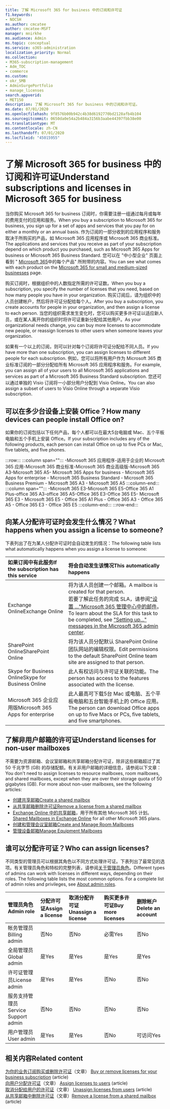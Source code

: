 ```yaml
---
title: 了解 Microsoft 365 for business 中的订阅和许可证
f1.keywords:
- NOCSH
ms.author: cmcatee
author: cmcatee-MSFT
manager: mnirkhe
ms.audience: Admin
ms.topic: conceptual
ms.service: o365-administration
localization_priority: Normal
ms.collection:
- M365-subscription-management
- Adm_TOC
- commerce
ms.custom:
- okr_SMB
- AdminSurgePortfolio
- manage_licenses
search.appverid:
- MET150
description: 了解 Microsoft 365 for business 中的订阅和许可证。
ms.date: 07/01/2020
ms.openlocfilehash: 9f8576b00b942c4b38d6192770bd2128afb4b104
ms.sourcegitcommit: 0650da0e54a2b484a3156b3aabe44397fbb38e00
ms.translationtype: MT
ms.contentlocale: zh-CN
ms.lasthandoff: 07/01/2020
ms.locfileid: "45015955"
---
```

# <a name="understand-subscriptions-and-licenses-in-microsoft-365-for-business"></a><span data-ttu-id="0b656-103">了解 Microsoft 365 for business 中的订阅和许可证</span><span class="sxs-lookup"><span data-stu-id="0b656-103">Understand subscriptions and licenses in Microsoft 365 for business</span></span>

<span data-ttu-id="0b656-104">当你购买 Microsoft 365 for business 订阅时，你需要注册一组通过每月或每年的费用支付的应用和服务。</span><span class="sxs-lookup"><span data-stu-id="0b656-104">When you buy a subscription to Microsoft 365 for business, you sign up for a set of apps and services that you pay for on either a monthly or an annual basis.</span></span> <span data-ttu-id="0b656-105">作为订阅的一部分收到的应用程序和服务取决于所购买的产品，如 Microsoft 365 应用程序或 Microsoft 365 商业标准。</span><span class="sxs-lookup"><span data-stu-id="0b656-105">The applications and services that you receive as part of your subscription depend on which product you purchased, such as Microsoft 365 Apps for business or Microsoft 365 Business Standard.</span></span> <span data-ttu-id="0b656-106">您可以在 "中小型企业" 页面上看到 " [Microsoft 365](https://products.office.com/compare-all-microsoft-office-products?&activetab=tab:primaryr1)中的每个产品" 所附带的内容。</span><span class="sxs-lookup"><span data-stu-id="0b656-106">You can see what comes with each product on the [Microsoft 365 for small and medium-sized businesses](https://products.office.com/compare-all-microsoft-office-products?&activetab=tab:primaryr1) page.</span></span>

<span data-ttu-id="0b656-107">购买订阅时，根据组织中的人数指定所需的许可证数。</span><span class="sxs-lookup"><span data-stu-id="0b656-107">When you buy a subscription, you specify the number of licenses that you need, based on how many people you have in your organization.</span></span> <span data-ttu-id="0b656-108">购买订阅后，请为组织中的人员创建帐户，然后将许可证分配给每个人。</span><span class="sxs-lookup"><span data-stu-id="0b656-108">After you buy a subscription, you create accounts for people in your organization, and then assign a license to each person.</span></span> <span data-ttu-id="0b656-109">当您的组织需求发生变化时，您可以购买更多许可证以适应新人员，或在某人离开你的组织时将许可证重新分配给其他用户。</span><span class="sxs-lookup"><span data-stu-id="0b656-109">As your organizational needs change, you can buy more licenses to accommodate new people, or reassign licenses to other users when someone leaves your organization.</span></span>

<span data-ttu-id="0b656-110">如果有一个以上的订阅，则可以针对每个订阅将许可证分配给不同人员。</span><span class="sxs-lookup"><span data-stu-id="0b656-110">If you have more than one subscription, you can assign licenses to different people for each subscription.</span></span> <span data-ttu-id="0b656-111">例如，您可以将所有用户作为 Microsoft 365 商业标准订阅的一部分分配给所有 Microsoft 365 应用程序和服务。</span><span class="sxs-lookup"><span data-stu-id="0b656-111">For example, you can assign all of your users to all Microsoft 365 applications and services as part of a Microsoft 365 Business Standard subscription.</span></span> <span data-ttu-id="0b656-112">您还可以通过单独的 Visio 订阅将一小部分用户分配到 Visio Online。</span><span class="sxs-lookup"><span data-stu-id="0b656-112">You can also assign  a subset of users to Visio Online through a separate Visio subscription.</span></span>

## <a name="how-many-devices-can-people-install-office-on"></a><span data-ttu-id="0b656-113">可以在多少台设备上安装 Office？</span><span class="sxs-lookup"><span data-stu-id="0b656-113">How many devices can people install Office on?</span></span>

<span data-ttu-id="0b656-114">如果你的订阅包括以下任何产品，每个人都可以在最大5台电脑或 Mac、五个平板电脑和五个手机上安装 Office。</span><span class="sxs-lookup"><span data-stu-id="0b656-114">If your subscription includes any of the following products, each person can install Office on up to five PCs or Mac, five tablets, and five phones.</span></span>

:::row:::
   :::column span="":::
        <span data-ttu-id="0b656-115">-Microsoft 365 应用程序-适用于企业的 Microsoft 365 应用-Microsoft 365 商业标准-Microsoft 365 商业高级版-Microsoft 365 A3-Microsoft 365 A5</span><span class="sxs-lookup"><span data-stu-id="0b656-115">- Microsoft 365 Apps for business      - Microsoft 365 Apps for enterprise      - Microsoft 365 Business Standard      - Microsoft 365 Business Premium      - Microsoft 365 A3      - Microsoft 365 A5</span></span>
   :::column-end:::
   :::column span="":::
        <span data-ttu-id="0b656-116">-Microsoft 365 E3-Microsoft 365 E5-Office 365 A1 Plus-office 365 A3-office 365 A5-Office 365 E3-Office 365 E5</span><span class="sxs-lookup"><span data-stu-id="0b656-116">- Microsoft 365 E3      - Microsoft 365 E5      - Office 365 A1 Plus      - Office 365 A3      - Office 365 A5      - Office 365 E3      - Office 365 E5</span></span>
   :::column-end:::
:::row-end:::

## <a name="what-happens-when-you-assign-a-license-to-someone"></a><span data-ttu-id="0b656-117">向某人分配许可证时会发生什么情况？</span><span class="sxs-lookup"><span data-stu-id="0b656-117">What happens when you assign a license to someone?</span></span>

<span data-ttu-id="0b656-118">下表列出了在为某人分配许可证时会自动发生的情况：</span><span class="sxs-lookup"><span data-stu-id="0b656-118">The following table lists what automatically happens when you assign a license to someone:</span></span>
  
|<span data-ttu-id="0b656-119">**如果订阅中有此服务**</span><span class="sxs-lookup"><span data-stu-id="0b656-119">**If the subscription has this service**</span></span>|<span data-ttu-id="0b656-120">**将会自动发生该情况**</span><span class="sxs-lookup"><span data-stu-id="0b656-120">**This automatically happens**</span></span>|
|:-----|:-----|
|<span data-ttu-id="0b656-121">Exchange Online</span><span class="sxs-lookup"><span data-stu-id="0b656-121">Exchange Online</span></span>  <br/> |<span data-ttu-id="0b656-122">将为该人员创建一个邮箱。</span><span class="sxs-lookup"><span data-stu-id="0b656-122">A mailbox is created for that person.</span></span> <br/> <span data-ttu-id="0b656-123">若要了解此任务的完成 SLA，请参阅["设置 ..."Microsoft 365 管理中心中的邮件](https://support.microsoft.com/help/2635238/setting-up-messages-in-the-office-365-admin-center)。</span><span class="sxs-lookup"><span data-stu-id="0b656-123">To learn about the SLA for this task to be completed, see ["Setting up..." messages in the Microsoft 365 admin center](https://support.microsoft.com/help/2635238/setting-up-messages-in-the-office-365-admin-center).</span></span> |
|<span data-ttu-id="0b656-124">SharePoint Online</span><span class="sxs-lookup"><span data-stu-id="0b656-124">SharePoint Online</span></span>  <br/> |<span data-ttu-id="0b656-125">将为该人员分配默认 SharePoint Online 团队网站的编辑权限。</span><span class="sxs-lookup"><span data-stu-id="0b656-125">Edit permissions to the default SharePoint Online team site are assigned to that person.</span></span>  <br/> |
|<span data-ttu-id="0b656-126">Skype for Business Online</span><span class="sxs-lookup"><span data-stu-id="0b656-126">Skype for Business Online</span></span>  <br/> |<span data-ttu-id="0b656-127">此人有权访问与许可证关联的功能。</span><span class="sxs-lookup"><span data-stu-id="0b656-127">The person has access to the features associated with the license.</span></span>  <br/> |
|<span data-ttu-id="0b656-128">Microsoft 365 企业应用版</span><span class="sxs-lookup"><span data-stu-id="0b656-128">Microsoft 365 Apps for enterprise</span></span>  <br/> |<span data-ttu-id="0b656-129">此人最高可下载5台 Mac 或电脑、五个平板电脑和五台智能手机上的 Office 应用。</span><span class="sxs-lookup"><span data-stu-id="0b656-129">The person can download Office apps on up to five Macs or PCs, five tablets, and five smartphones.</span></span>  <br/> |

## <a name="understand-licenses-for-non-user-mailboxes"></a><span data-ttu-id="0b656-130">了解非用户邮箱的许可证</span><span class="sxs-lookup"><span data-stu-id="0b656-130">Understand licenses for non-user mailboxes</span></span>

<span data-ttu-id="0b656-p104">不需要为资源邮箱、会议室邮箱和共享邮箱分配许可证，除非这些邮箱超过了其 50 千兆字节 (GB) 的存储配额。有关非用户邮箱的详细信息，请参阅以下文章：</span><span class="sxs-lookup"><span data-stu-id="0b656-p104">You don't need to assign licenses to resource mailboxes, room mailboxes, and shared mailboxes, except when they are over their storage quota of 50 gigabytes (GB). For more about non-user mailboxes, see the following articles:</span></span>
  
- [<span data-ttu-id="0b656-133">创建共享邮箱</span><span class="sxs-lookup"><span data-stu-id="0b656-133">Create a shared mailbox</span></span>](../../admin/email/create-a-shared-mailbox.md)
- [<span data-ttu-id="0b656-134">从共享邮箱删除许可证</span><span class="sxs-lookup"><span data-stu-id="0b656-134">Remove a license from a shared mailbox</span></span>](../../admin/email/remove-license-from-shared-mailbox.md)
- <span data-ttu-id="0b656-135">[Exchange Online 中的共享邮箱](https://docs.microsoft.com/exchange/collaboration-exo/shared-mailboxes)，用于所有其他 Microsoft 365 计划。</span><span class="sxs-lookup"><span data-stu-id="0b656-135">[Shared Mailboxes in Exchange Online](https://docs.microsoft.com/exchange/collaboration-exo/shared-mailboxes) for all other Microsoft 365 plans.</span></span>
- [<span data-ttu-id="0b656-136">创建和管理会议室邮箱</span><span class="sxs-lookup"><span data-stu-id="0b656-136">Create and Manage Room Mailboxes</span></span>](https://docs.microsoft.com/exchange/recipients-in-exchange-online/manage-room-mailboxes)
- [<span data-ttu-id="0b656-137">管理设备邮箱</span><span class="sxs-lookup"><span data-stu-id="0b656-137">Manage Equipment Mailboxes</span></span>](https://docs.microsoft.com/exchange/recipients-in-exchange-online/manage-equipment-mailboxes)

## <a name="who-can-assign-licenses"></a><span data-ttu-id="0b656-138">谁可以分配许可证？</span><span class="sxs-lookup"><span data-stu-id="0b656-138">Who can assign licenses?</span></span>

<span data-ttu-id="0b656-p105">不同类型的管理员可以根据其角色以不同方式处理许可证。下表列出了最常见的选项。有关管理员角色和特权的完整列表，请参阅[关于管理员角色](../../admin/add-users/about-admin-roles.md)。</span><span class="sxs-lookup"><span data-stu-id="0b656-p105">Different types of admins can work with licenses in different ways, depending on their roles. The following table lists the most common options. For a complete list of admin roles and privileges, see [About admin roles](../../admin/add-users/about-admin-roles.md).</span></span>
  
|<span data-ttu-id="0b656-142">**管理员角色**</span><span class="sxs-lookup"><span data-stu-id="0b656-142">**Admin role**</span></span>|<span data-ttu-id="0b656-143">**分配许可证**</span><span class="sxs-lookup"><span data-stu-id="0b656-143">**Assign a license**</span></span>|<span data-ttu-id="0b656-144">**取消分配许可证**</span><span class="sxs-lookup"><span data-stu-id="0b656-144">**Unassign a license**</span></span>|<span data-ttu-id="0b656-145">**购买更多许可证**</span><span class="sxs-lookup"><span data-stu-id="0b656-145">**Buy more licenses**</span></span>|<span data-ttu-id="0b656-146">**删除帐户**</span><span class="sxs-lookup"><span data-stu-id="0b656-146">**Delete an account**</span></span>|
|:-----|:-----|:-----|:-----|:-----|
|<span data-ttu-id="0b656-147">帐务管理员</span><span class="sxs-lookup"><span data-stu-id="0b656-147">Billing admin</span></span>  <br/> |<span data-ttu-id="0b656-148">否</span><span class="sxs-lookup"><span data-stu-id="0b656-148">No</span></span>  <br/> |<span data-ttu-id="0b656-149">否</span><span class="sxs-lookup"><span data-stu-id="0b656-149">No</span></span>  <br/> |<span data-ttu-id="0b656-150">必需</span><span class="sxs-lookup"><span data-stu-id="0b656-150">Yes</span></span>  <br/> |<span data-ttu-id="0b656-151">否</span><span class="sxs-lookup"><span data-stu-id="0b656-151">No</span></span>  <br/> |
|<span data-ttu-id="0b656-152">全局管理员</span><span class="sxs-lookup"><span data-stu-id="0b656-152">Global admin</span></span>  <br/> |<span data-ttu-id="0b656-153">是</span><span class="sxs-lookup"><span data-stu-id="0b656-153">Yes</span></span>  <br/> |<span data-ttu-id="0b656-154">是</span><span class="sxs-lookup"><span data-stu-id="0b656-154">Yes</span></span>  <br/> |<span data-ttu-id="0b656-155">是</span><span class="sxs-lookup"><span data-stu-id="0b656-155">Yes</span></span>  <br/> |<span data-ttu-id="0b656-156">是</span><span class="sxs-lookup"><span data-stu-id="0b656-156">Yes</span></span>  <br/> |
|<span data-ttu-id="0b656-157">许可证管理员</span><span class="sxs-lookup"><span data-stu-id="0b656-157">License admin</span></span> <br/> |<span data-ttu-id="0b656-158">是</span><span class="sxs-lookup"><span data-stu-id="0b656-158">Yes</span></span> <br/>|<span data-ttu-id="0b656-159">是</span><span class="sxs-lookup"><span data-stu-id="0b656-159">Yes</span></span> <br/> |<span data-ttu-id="0b656-160">否</span><span class="sxs-lookup"><span data-stu-id="0b656-160">No</span></span> <br/> |<span data-ttu-id="0b656-161">否</span><span class="sxs-lookup"><span data-stu-id="0b656-161">No</span></span> <br/> |
|<span data-ttu-id="0b656-162">服务支持管理员</span><span class="sxs-lookup"><span data-stu-id="0b656-162">Service Support admin</span></span>  <br/> |<span data-ttu-id="0b656-163">否</span><span class="sxs-lookup"><span data-stu-id="0b656-163">No</span></span>  <br/> |<span data-ttu-id="0b656-164">否</span><span class="sxs-lookup"><span data-stu-id="0b656-164">No</span></span>  <br/> |<span data-ttu-id="0b656-165">否</span><span class="sxs-lookup"><span data-stu-id="0b656-165">No</span></span>  <br/> |<span data-ttu-id="0b656-166">否</span><span class="sxs-lookup"><span data-stu-id="0b656-166">No</span></span>  <br/> |
|<span data-ttu-id="0b656-167">用户管理员</span><span class="sxs-lookup"><span data-stu-id="0b656-167">User admin</span></span>  <br/> |<span data-ttu-id="0b656-168">是</span><span class="sxs-lookup"><span data-stu-id="0b656-168">Yes</span></span>  <br/> |<span data-ttu-id="0b656-169">是</span><span class="sxs-lookup"><span data-stu-id="0b656-169">Yes</span></span>  <br/> |<span data-ttu-id="0b656-170">否</span><span class="sxs-lookup"><span data-stu-id="0b656-170">No</span></span>  <br/> |<span data-ttu-id="0b656-171">可访问</span><span class="sxs-lookup"><span data-stu-id="0b656-171">Yes</span></span>  <br/> |

## <a name="related-content"></a><span data-ttu-id="0b656-172">相关内容</span><span class="sxs-lookup"><span data-stu-id="0b656-172">Related content</span></span>

<span data-ttu-id="0b656-173">[为你的业务订阅购买或删除许可证](buy-licenses.md)（文章） </span><span class="sxs-lookup"><span data-stu-id="0b656-173">[Buy or remove licenses for your business subscription](buy-licenses.md) (article)</span></span>\
<span data-ttu-id="0b656-174">[向用户分配许可证](../../admin/manage/assign-licenses-to-users.md)（文章） </span><span class="sxs-lookup"><span data-stu-id="0b656-174">[Assign licenses to users](../../admin/manage/assign-licenses-to-users.md) (article)</span></span>\
<span data-ttu-id="0b656-175">[取消分配给用户的许可证](../../admin/manage/remove-licenses-from-users.md)（文章） </span><span class="sxs-lookup"><span data-stu-id="0b656-175">[Unassign licenses from users](../../admin/manage/remove-licenses-from-users.md) (article)</span></span>\
<span data-ttu-id="0b656-176">[从共享邮箱中删除许可证](../../admin/email/remove-license-from-shared-mailbox.md)（文章）</span><span class="sxs-lookup"><span data-stu-id="0b656-176">[Remove a license from a shared mailbox](../../admin/email/remove-license-from-shared-mailbox.md) (article)</span></span>